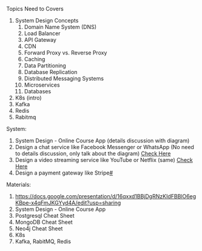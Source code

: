 
Topics Need to Covers
1. System Design Concepts
	1. Domain Name System (DNS)
	2. Load Balancer
	3. API Gateway
	4. CDN
	5. Forward Proxy vs. Reverse Proxy
	6. Caching
	7. Data Partitioning
	8.  Database Replication
	9. Distributed Messaging Systems
	10. Microservices
	11. Databases
2. K8s (intro)
3. Kafka 
4. Redis
5. Rabitmq

System:
1. System Design - Online Course App (details discussion with diagram)
2. Design a chat service like Facebook Messenger or WhatsApp (No need to details discussion, only talk about the diagram) [Check Here](https://www.educative.io/blog/system-design-interview-questions#8-Design-a-mass-social-media-service-like-Facebook-or-Instagram)
3. Design a video streaming service like YouTube or Netflix (same) [Check Here](https://www.educative.io/blog/system-design-interview-questions#11-Design-a-video-streaming-service-like-YouTube-or-Netflix)
5. Design a payment gateway like Stripe[#](https://www.educative.io/blog/system-design-interview-questions#19-Design-a-payment-gateway-like-Stripe)


Materials:
1. https://docs.google.com/presentation/d/16qxxd1BBjDgRNzKIdFBBlO6egKBpe-x4qFmJKGYyd4A/edit?usp=sharing
2. System Design - Online Course App
3. Postgresql Cheat Sheet
4. MongoDB Cheat Sheet
5. Neo4j Cheat Sheet
6. K8s
7. Kafka, RabitMQ, Redis